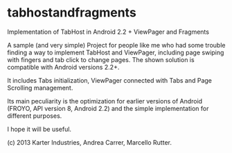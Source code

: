 tabhostandfragments
===================

Implementation of TabHost in Android 2.2 + ViewPager and Fragments



A sample (and very simple) Project for people like me who had some trouble finding a way
to implement TabHost and ViewPager, including page swiping with fingers and tab click to change pages.
The shown solution is compatible with Android versions 2.2+.

It includes Tabs initialization, ViewPager connected with Tabs and Page Scrolling management.

Its main peculiarity is the optimization for earlier versions of Android 
(FROYO, API version 8, Android 2.2) and the simple implementation for different purposes.

I hope it will be useful.

(c) 2013 Karter Industries, Andrea Carrer, Marcello Rutter.
